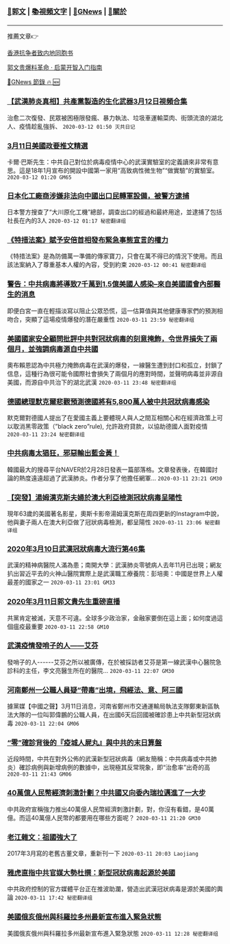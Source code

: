 ###  [:eagle:郭文](https://github.com/ourhimalayas/txt) | [:books:視頻文字](https://github.com/ourhimalayas/txt/blob/master/content/README.md) | [:newspaper:GNews](https://github.com/ourhimalayas/txt/blob/master/content/gnews/README.md) | [:pray:關於](https://github.com/ourhimalayas/home/tree/master/about)
---

推薦文章:point_right:

[香港抗争者致内地同胞书](https://github.com/ourhimalayas/news/blob/master/2019/08/a_letter_from_the_hong_kong_people.md)

[郭文贵爆料革命 · 启蒙开智入门指南](https://github.com/ourhimalayas/txt/issues/1)

[:newspaper:GNews 節錄 :fire: :new:](https://github.com/ourhimalayas/txt/blob/master/content/gnews/README.md) 



### [【武漢肺炎真相】共產黨製造的生化武器3月12日視頻合集](/content/gnews/1/README.md)

治愈二次復發、民眾被困極限發瘋、暴力執法、垃圾車運輸菜肉、街頭流浪的湖北人、疫情趁亂強拆、  `2020-03-12 01:50 灭共日记`

### [3月11日美國政要推文精選](/content/gnews/2/README.md)

卡爾·巴斯先生：中共自己對位於病毒疫情中心的武漢實驗室的定義讀來非常有意思。這是18年1月宣布的開設中國第一家用“高致病性微生物”“做實驗”的實驗室。  `2020-03-12 01:20 GM65`

### [日本化工廠商涉嫌非法向中國出口民轉軍設備，被警方逮捕](/content/gnews/3/README.md)

日本警方搜查了“大川原化工機”總部，調查出口的經過和最終用途，並逮捕了包括社長在內的3人  `2020-03-12 01:17 秘密翻译组`

### [《特措法案》賦予安倍首相發布緊急事態宣言的權力](/content/gnews/4/README.md)

《特措法案》是為防備萬一準備的傳家寶刀，只會在萬不得已的情況下使用。而且該法案納入了尊重基本人權的內容，受到約束  `2020-03-12 00:41 秘密翻译组`

### [警告：中共病毒將導致7千萬到1.5億美國人感染&#8211;來自美國國會內部醫生的消息](/content/gnews/5/README.md)

即便白宮一直在輕描淡寫以阻止公眾恐慌，這一估算值與其他健康專家們的預測相吻合，突顯了這場疫情爆發的潛在嚴重性  `2020-03-11 23:59 秘密翻译组`

### [美國國家安全顧問批評中共對冠狀病毒的刻意掩飾，令世界損失了兩個月，並強調病毒源自中共國](/content/gnews/6/README.md)

奧布賴恩認為中共極力掩飾病毒在武漢的爆發，一線醫生遭到封口和孤立，封鎖了信息，這種行為很可能令國際社會損失了兩個月的應對時間，並聲明病毒並非源自美國，而源自中共治下的湖北武漢  `2020-03-11 23:48 秘密翻译组`

### [德國總理默克爾悲觀預測德國將有5,800萬人被中共冠狀病毒感染](/content/gnews/7/README.md)

默克爾對德國人提出了在愛國主義上要體現人與人之間互相關心和在經濟政策上可以取消黑零政策（”black zero”rule), 允許政府貸款，以協助德國人面對疫情  `2020-03-11 23:24 秘密翻译组`

### [中共病毒太猖狂，邪惡輸出藍金黃！](/content/gnews/8/README.md)

韓國最大的搜尋平台NAVER於2月28日發表一篇部落格。文章發表後，在韓國討論的熱度遠遠超過了武漢肺炎。作者分享了他擔任網軍...  `2020-03-11 23:21 GM30`

### [【突發】湯姆漢克斯夫婦於澳大利亞檢測冠狀病毒呈陽性](/content/gnews/9/README.md)

現年63歲的美國著名影星，奧斯卡影帝湯姆漢克斯在周四更新的Instagram中說，他與妻子兩人在澳大利亞做了冠狀病毒檢測，都呈陽性  `2020-03-11 23:06 秘密翻译组`

### [2020年3月10日武漢冠狀病毒大流行第46集](/content/gnews/10/README.md)

武漢的精神病醫院人滿為患；南開大學：武漢肺炎零號病人去年11月已出現；網友扒出習近平去的火神山醫院實際上是武漢職工療養院：彭培奧：中國是世界上人權最差的國家之一  `2020-03-11 23:01 GM33`

### [2020年3月11日郭文貴先生重磅直播](/content/gnews/11/README.md)

共黨肯定被滅，天意不可違。全球多少政治家，金融家要倒在這上面；如何度過這個瘟疫最重要  `2020-03-11 22:58 GM10`

### [武漢疫情發哨子的人——艾芬](/content/gnews/12/README.md)

發哨子的人------艾芬之所以被廣傳，在於被採訪者艾芬是第一線武漢中心醫院急診科的主任，李文亮醫生所在的醫院...  `2020-03-11 22:07 GM30`

### [河南鄭州一公職人員疑“帶毒”出境，飛經法、意、阿三國](/content/gnews/13/README.md)

據黨媒【中國之聲】3月11日消息，河南省鄭州市交通運輸局執法支隊鄭東新區執法大隊的一位叫郭偉鵬的公職人員，在出國6天后回國被確診患上中共新型冠狀病毒  `2020-03-11 22:04 GM06`

### [“零”確診背後的『疫城人屍丸』與中共的末日算盤](/content/gnews/14/README.md)

近段時間，中共在對外公佈的武漢新型冠狀病毒（網友簡稱：中共病毒或中共肺炎）確診病例與新增病例的數據中，出現極其反常現象，即“治愈率”出奇的高  `2020-03-11 21:43 GM06`

### [40萬億人民幣經濟刺激計劃？中共國又向委內瑞拉邁進了一大步](/content/gnews/15/README.md)

中共政府宣稱強力推出40萬億人民幣經濟刺激計劃，對，你沒有看錯，是40萬億。而這40萬億人民幣的都要用在哪些方面呢？  `2020-03-11 21:20 GM30`

### [老江雜文：祖國強大了](/content/gnews/16/README.md)

2017年3月寫的老舊古董文章，重新刊一下  `2020-03-11 20:03 Laojiang`

### [雅虎直指中共官媒大勢杜撰：新型冠狀病毒起源於美國](/content/gnews/17/README.md)

中共政府控制的官方媒體平台正在推波助瀾，營造出武漢冠狀病毒是源於美國的輿論  `2020-03-11 17:42 秘密翻译组`

### [美國俄亥俄州與科羅拉多州最新宣布進入緊急狀態](/content/gnews/18/README.md)

美國俄亥俄州與科羅拉多州最新宣布進入緊急狀態  `2020-03-11 12:28 秘密翻译组`

